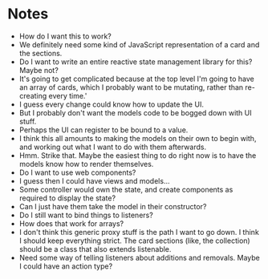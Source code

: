 # Notes

- How do I want this to work?
- We definitely need some kind of JavaScript representation of a card and the sections.
- Do I want to write an entire reactive state management library for this? Maybe not?
- It's going to get complicated because at the top level I'm going to have an array of cards, which I probably want to be mutating, rather than re-creating every time.'
- I guess every change could know how to update the UI.
- But I probably don't want the models code to be bogged down with UI stuff.
- Perhaps the UI can register to be bound to a value.
- I think this all amounts to making the models on their own to begin with, and working out what I want to do with them afterwards.
- Hmm. Strike that. Maybe the easiest thing to do right now is to have the models know how to render themselves.
- Do I want to use web components?
- I guess then I could have views and models...
- Some controller would own the state, and create components as required to display the state?
- Can I just have them take the model in their constructor?
- Do I still want to bind things to listeners?
- How does that work for arrays?
- I don't think this generic proxy stuff is the path I want to go down. I think I should keep everything strict. The card sections (like, the collection) should be a class that also extends listenable.
- Need some way of telling listeners about additions and removals. Maybe I could have an action type?